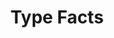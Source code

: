 ---
layout: home
title: "Type Facts"
description: |
  Type Facts are units of knowledge about the type world in general.
details: |

  ## The Font Industry
  
  How does a font go from the typographer's mind to the market.
  
  - Typographer
  - Foundry
  - Retailers  

---